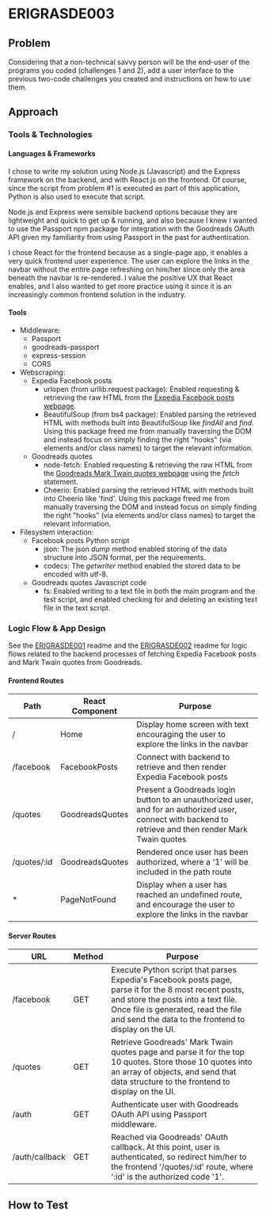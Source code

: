 # ERIGRASDE003
## Problem
Considering that a non-technical savvy person will be the end-user of the programs you coded (challenges 1 and 2), add a user interface to the previous two-code challenges you created and instructions on how to use them.
## Approach
### Tools & Technologies
#### Languages & Frameworks
I chose to write my solution using Node.js (Javascript) and the Express framework on the backend, and with React.js on the frontend. Of course, since the script from problem #1 is executed as part of this application, Python is also used to execute that script.

Node.js and Express were sensible backend options because they are lightweight and quick to get up & running, and also because I knew I wanted to use the Passport npm package for integration with the Goodreads OAuth API given my familiarity from using Passport in the past for authentication.

I chose React for the frontend because as a single-page app, it enables a very quick frontend user experience. The user can explore the links in the navbar without the entire page refreshing on him/her since only the area beneath the navbar is re-rendered. I value the positive UX that React enables, and I also wanted to get more practice using it since it is an increasingly common frontend solution in the industry.

#### Tools
* Middleware:
  * Passport
  * goodreads-passport
  * express-session
  * CORS
* Webscraping:
  * Expedia Facebook posts
    * urlopen (from urllib.request package): Enabled requesting & retrieving the raw HTML from the [Expedia Facebook posts webpage](https://www.facebook.com/pg/expedia/posts/ "Expedia Facebook posts webpage").
    * BeautifulSoup (from bs4 package): Enabled parsing the retrieved HTML with methods built into BeautifulSoup like *findAll* and *find*. Using this package freed me from manually traversing the DOM and instead focus on simply finding the right "hooks" (via elements and/or class names) to target the relevant information.
  * Goodreads quotes
    * node-fetch: Enabled requesting & retrieving the raw HTML from the [Goodreads Mark Twain quotes webpage](https://www.goodreads.com/author/quotes/1244.Mark_Twain "Goodreads Mark Twain quotes webpage") using the *fetch* statement.
    * Cheerio: Enabled parsing the retrieved HTML with methods built into Cheerio like 'find'. Using this package freed me from manually traversing the DOM and instead focus on simply finding the right "hooks" (via elements and/or class names) to target the relevant information.
* Filesystem interaction:
  * Facebook posts Python script
    * json: The json *dump* method enabled storing of the data structure into JSON format, per the requirements.
    * codecs: The *getwriter* method enabled the stored data to be encoded with utf-8.
  * Goodreads quotes Javascript code
    * fs: Enabled writing to a text file in both the main program and the test script, and enabled checking for and deleting an existing text file in the text script.

### Logic Flow & App Design
See the [ERIGRASDE001](https://github.com/graemeerickson/ERIGRASDE001 "ERIGRASDE001") readme and the [ERIGRASDE002](https://github.com/graemeerickson/ERIGRASDE002 "ERIGRASDE002") readme for logic flows related to the backend processes of fetching Expedia Facebook posts and Mark Twain quotes from Goodreads.

#### Frontend Routes
|Path|React Component|Purpose
|--|--|--|
|/|Home|Display home screen with text encouraging the user to explore the links in the navbar
|/facebook|FacebookPosts|Connect with backend to retrieve and then render Expedia Facebook posts
|/quotes|GoodreadsQuotes|Present a Goodreads login button to an unauthorized user, and for an authorized user, connect with backend to retrieve and then render Mark Twain quotes
|/quotes/:id|GoodreadsQuotes|Rendered once user has been authorized, where a '1' will be included in the path route
|*|PageNotFound|Display when a user has reached an undefined route, and encourage the user to explore the links in the navbar

#### Server Routes
|URL|Method|Purpose
|--|--|--|
|/facebook|GET|Execute Python script that parses Expedia's Facebook posts page, parse it for the 8 most recent posts, and store the posts into a text file. Once file is generated, read the file and send the data to the frontend to display on the UI.
|/quotes|GET|Retrieve Goodreads' Mark Twain quotes page and parse it for the top 10 quotes. Store those 10 quotes into an array of objects, and send that data structure to the frontend to display on the UI.
|/auth|GET|Authenticate user with Goodreads OAuth API using Passport middleware.
|/auth/callback|GET|Reached via Goodreads' OAuth callback. At this point, user is authenticated, so redirect him/her to the frontend '/quotes/:id' route, where ':id' is the authorized code '1'.

## How to Test


























